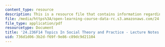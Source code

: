 ```yaml
---
content_type: resource
description: This is a resource file that contains information regarding session 6.
file: /media/https%3A/open-learning-course-data-rc.s3.amazonaws.com/24-236-topics-in-social-theory-and-practice-race-and-racism-fall-2014/736d1d063b2df69f9e86c89dc9d21104_MIT24_236F14_Sess6.pdf
file_type: application/pdf
resourcetype: Document
title: '24.236F14 Topics In Social Theory and Practice - Lecture Notes: Race and Medicine'
uid: 736d1d06-3b2d-f69f-9e86-c89dc9d21104
---
```

